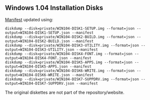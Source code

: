 Windows 1.04 Installation Disks
---

[Manifest](manifest.xml) updated using:

	diskdump --disk=private/WIN104-DISK1-SETUP.img --format=json --output=WIN104-DISK1-SETUP.json --manifest
	diskdump --disk=private/WIN104-DISK2-BUILD.img --format=json --output=WIN104-DISK2-BUILD.json --manifest
	diskdump --disk=private/WIN104-DISK3-UTILITY.img --format=json --output=WIN104-DISK3-UTILITY.json --manifest
	diskdump --disk=private/WIN104-DISK4-FONT.img --format=json --output=WIN104-DISK4-FONT.json --manifest
	diskdump --disk=private/WIN104-DISK5-APPS.img --format=json --output=WIN104-DISK5-APPS.json --manifest
	diskdump --disk=private/WIN104-DISK6-WRITE.img --format=json --output=WIN104-DISK6-WRITE.json --manifest
	diskdump --disk=private/WIN104-DISK7-SUPPDRV.img --format=json --output=WIN104-DISK7-SUPPDRV.json --manifest

The original diskettes are not part of the repository/website.